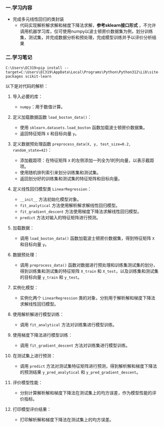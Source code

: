 ### 一.学习内容

- 完成多元线性回归的类封装
  - 代码实现解析解求解和梯度下降法求解，**参考sklearn接口形式** ，不允许调用机器学习库，仅可使用numpy以波士顿房价数据集为例，划分训练集，测试集，并完成数据分析和预处理，完成模型训练并予以评价分析结果

### 二.学习笔记

~~~
C:\Users\EC319>pip install --target=C:\Users\EC319\AppData\Local\Programs\Python\Python312\Lib\site-packages scikit-learn
~~~

以下是对代码的解析：

1. 导入必要的库：
   - `numpy`：用于数值计算。

2. 定义加载数据函数 `load_boston_data()`：
   - 使用 `sklearn.datasets.load_boston` 函数加载波士顿房价数据集。
   - 返回特征矩阵 `X` 和目标向量 `y`。

3. 定义数据预处理函数 `preprocess_data(X, y, test_size=0.2, random_state=42)`：
   - 添加截距项：在特征矩阵 `X` 的左侧添加一列全为1的列向量，以表示截距项。
   - 使用随机排列索引来划分训练集和测试集。
   - 返回划分好的训练集和测试集的特征矩阵和目标向量。

4. 定义线性回归模型类 `LinearRegression`：
   - `__init__` 方法初始化模型对象。
   - `fit_analytical` 方法使用解析解求解线性回归模型。
   - `fit_gradient_descent` 方法使用梯度下降法求解线性回归模型。
   - `predict` 方法对输入的特征矩阵进行预测。

5. 加载数据：
   - 调用 `load_boston_data()` 函数加载波士顿房价数据集，得到特征矩阵 `X` 和目标向量 `y`。

6. 数据预处理：
   - 调用 `preprocess_data()` 函数对数据进行预处理和训练集测试集的划分，得到训练集和测试集的特征矩阵 `X_train` 和 `X_test`，以及训练集和测试集的目标向量 `y_train` 和 `y_test`。

7. 实例化模型：
   - 实例化两个 `LinearRegression` 类的对象，分别用于解析解和梯度下降法求解线性回归模型。

8. 使用解析解进行模型训练：
   - 调用 `fit_analytical` 方法对训练集进行模型训练。

9. 使用梯度下降法进行模型训练：
   - 调用 `fit_gradient_descent` 方法对训练集进行模型训练。

10. 在测试集上进行预测：
    - 调用 `predict` 方法对测试集特征矩阵进行预测，得到解析解和梯度下降法的预测结果 `y_pred_analytical` 和 `y_pred_gradient_descent`。

11. 评价模型性能：
    - 分别计算解析解和梯度下降法在测试集上的均方误差，作为模型性能的评价指标。

12. 打印模型评价结果：
    - 打印解析解和梯度下降法在测试集上的均方误差。